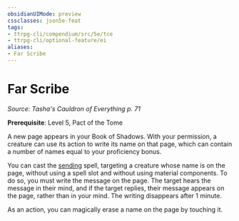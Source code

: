 ```yaml
---
obsidianUIMode: preview
cssclasses: json5e-feat
tags:
- ttrpg-cli/compendium/src/5e/tce
- ttrpg-cli/optional-feature/ei
aliases:
- Far Scribe
---
```

# Far Scribe
*Source: Tasha's Cauldron of Everything p. 71*  

**Prerequisite**: Level 5, Pact of the Tome

A new page appears in your Book of Shadows. With your permission, a creature can use its action to write its name on that page, which can contain a number of names equal to your proficiency bonus.

You can cast the [sending](/3-Mechanics/CLI/spells/sending-xphb.md) spell, targeting a creature whose name is on the page, without using a spell slot and without using material components. To do so, you must write the message on the page. The target hears the message in their mind, and if the target replies, their message appears on the page, rather than in your mind. The writing disappears after 1 minute.

As an action, you can magically erase a name on the page by touching it.
